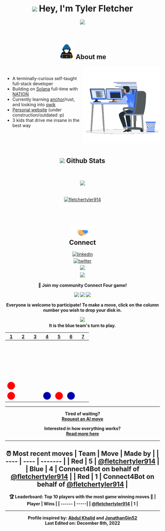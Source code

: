 <h1 align="center">
        <img src="https://media.giphy.com/media/hvRJCLFzcasrR4ia7z/giphy.gif" width="35">
        <b>Hey, I'm Tyler Fletcher</b>
      </h1>

  <p align="center">
    <a href="https://github.com/DenverCoder1/readme-typing-svg"><img src="https://readme-typing-svg.herokuapp.com?font=Time+New+Roman&color=cyan&size=25&center=true&vCenter=true&width=600&height=100&lines=Tyler+Fletcher;self-taught-full-stack;solana<3;terminally-curious;oss<3"></a>
  </p>

  <br>

<h2 align='center'> <picture><img src = "https://github.com/0xAbdulKhalid/0xAbdulKhalid/raw/main/assets/mdImages/about_me.gif" width = 50px></picture> <b>About me</b></h2>

<picture> <img align="right" src="https://github.com/0xAbdulKhalid/0xAbdulKhalid/raw/main/assets/mdImages/Right_Side.gif" width = 250px></picture>

  <br>

- A terminally-curious self-taught full-stack developer
- Building on [Solana](https://solana.com) full-time with [NATION](https://nation.io)
- Currently learning [anchor](https://www.anchor-lang.com/)/rust, and looking into [qwik](https://qwik.builder.io/)
- [Personal website](https://tylerjfletcher.xyz) (under construction/outdated :p)
- 3 kids that drive me insane in the best way

<br><br><br>

<h2 align='center'><img src="https://media.giphy.com/media/iY8CRBdQXODJSCERIr/giphy.gif" width="35"><b> Github Stats </b></h2>

  <br>

  <div align="center">

  <a href="https://github.com/fletchertyler914/">
    <br>
    <img src="https://github-readme-stats.vercel.app/api?username=fletchertyler914&include_all_commits=true&count_private=true&show_icons=true&line_height=20&title_color=7A7ADB&icon_color=2234AE&text_color=D3D3D3&bg_color=0,000000,130F40" width="565"/>
    <br><br><br>
    <img src="https://github-readme-stats.vercel.app/api/top-langs?username=fletchertyler914&show_icons=true&locale=en&layout=compact&line_height=20&title_color=7A7ADB&icon_color=2234AE&text_color=D3D3D3&bg_color=0,000000,130F40" width="400"  alt="fletchertyler914"/>

  </a>

<br><br>

<h2 align='center'> <img src="https://github.com/0xAbdulKhalid/0xAbdulKhalid/raw/main/assets/mdImages/handshake.gif" width ="80"><br><b>Connect</b></h2>

  <a href="https://www.linkedin.com/in/tyler-fletcher/" target="_blank">
  <img src="https://img.shields.io/badge/linkedin:  tyler--fletcher-%2300acee.svg?color=405DE6&style=for-the-badge&logo=linkedin&logoColor=white" alt=linkedin style="margin-bottom: 5px;"/>
  </a>

  <br>

  <a href="https://twitter.com/firecrab_" target="_blank">
  <img src="https://img.shields.io/badge/twitter:  firecrab__-%2300acee.svg?color=1DA1F2&style=for-the-badge&logo=twitter&logoColor=white" alt=twitter style="margin-bottom: 5px;"/>
  </a>
  </li>

  <br>

  <a href="mailto:hello@tylerjfletcher.xyz" target="_blank">
  <img src="https://img.shields.io/badge/proton:  tylerjfletcher.xyz-6D4AFF.svg?style=for-the-badge&logo=protonmail&logoColor=white" t=mail style="margin-bottom: 5px;" />
  </a>

<br>

<img src="https://user-images.githubusercontent.com/73097560/115834477-dbab4500-a447-11eb-908a-139a6edaec5c.gif">

<br>

<b> :game_die: Join my community Connect Four game! <b>

![](https://img.shields.io/badge/Moves%20played-2-blue)
![](https://img.shields.io/badge/Completed%20games-0-brightgreen)
![](https://img.shields.io/badge/Total%20players-1-orange)

Everyone is welcome to participate! To make a move, click on the **column number** you wish to drop your disk in.
<br>

<img src="https://user-images.githubusercontent.com/73097560/115834477-dbab4500-a447-11eb-908a-139a6edaec5c.gif">

<br>
It is the <b>blue<b> team's turn to play.<br>

|[1](https://github.com/fletchertyler914/fletchertyler914/issues/new?title=connect4%7Cdrop%7Cblue%7C1&body=Just+push+%27Submit+new+issue%27+without+editing+the+title.+The+README+will+be+updated+after+approximately+30+seconds.)|[2](https://github.com/fletchertyler914/fletchertyler914/issues/new?title=connect4%7Cdrop%7Cblue%7C2&body=Just+push+%27Submit+new+issue%27+without+editing+the+title.+The+README+will+be+updated+after+approximately+30+seconds.)|[3](https://github.com/fletchertyler914/fletchertyler914/issues/new?title=connect4%7Cdrop%7Cblue%7C3&body=Just+push+%27Submit+new+issue%27+without+editing+the+title.+The+README+will+be+updated+after+approximately+30+seconds.)|[4](https://github.com/fletchertyler914/fletchertyler914/issues/new?title=connect4%7Cdrop%7Cblue%7C4&body=Just+push+%27Submit+new+issue%27+without+editing+the+title.+The+README+will+be+updated+after+approximately+30+seconds.)|[5](https://github.com/fletchertyler914/fletchertyler914/issues/new?title=connect4%7Cdrop%7Cblue%7C5&body=Just+push+%27Submit+new+issue%27+without+editing+the+title.+The+README+will+be+updated+after+approximately+30+seconds.)|[6](https://github.com/fletchertyler914/fletchertyler914/issues/new?title=connect4%7Cdrop%7Cblue%7C6&body=Just+push+%27Submit+new+issue%27+without+editing+the+title.+The+README+will+be+updated+after+approximately+30+seconds.)|[7](https://github.com/fletchertyler914/fletchertyler914/issues/new?title=connect4%7Cdrop%7Cblue%7C7&body=Just+push+%27Submit+new+issue%27+without+editing+the+title.+The+README+will+be+updated+after+approximately+30+seconds.)|
| - | - | - | - | - | - | - |
|![](https://raw.githubusercontent.com/fletchertyler914/fletchertyler914/main/images/blank.png)|![](https://raw.githubusercontent.com/fletchertyler914/fletchertyler914/main/images/blank.png)|![](https://raw.githubusercontent.com/fletchertyler914/fletchertyler914/main/images/blank.png)|![](https://raw.githubusercontent.com/fletchertyler914/fletchertyler914/main/images/blank.png)|![](https://raw.githubusercontent.com/fletchertyler914/fletchertyler914/main/images/blank.png)|![](https://raw.githubusercontent.com/fletchertyler914/fletchertyler914/main/images/blank.png)|![](https://raw.githubusercontent.com/fletchertyler914/fletchertyler914/main/images/blank.png)|
|![](https://raw.githubusercontent.com/fletchertyler914/fletchertyler914/main/images/blank.png)|![](https://raw.githubusercontent.com/fletchertyler914/fletchertyler914/main/images/blank.png)|![](https://raw.githubusercontent.com/fletchertyler914/fletchertyler914/main/images/blank.png)|![](https://raw.githubusercontent.com/fletchertyler914/fletchertyler914/main/images/blank.png)|![](https://raw.githubusercontent.com/fletchertyler914/fletchertyler914/main/images/blank.png)|![](https://raw.githubusercontent.com/fletchertyler914/fletchertyler914/main/images/blank.png)|![](https://raw.githubusercontent.com/fletchertyler914/fletchertyler914/main/images/blank.png)|
|![](https://raw.githubusercontent.com/fletchertyler914/fletchertyler914/main/images/blank.png)|![](https://raw.githubusercontent.com/fletchertyler914/fletchertyler914/main/images/blank.png)|![](https://raw.githubusercontent.com/fletchertyler914/fletchertyler914/main/images/blank.png)|![](https://raw.githubusercontent.com/fletchertyler914/fletchertyler914/main/images/blank.png)|![](https://raw.githubusercontent.com/fletchertyler914/fletchertyler914/main/images/blank.png)|![](https://raw.githubusercontent.com/fletchertyler914/fletchertyler914/main/images/blank.png)|![](https://raw.githubusercontent.com/fletchertyler914/fletchertyler914/main/images/blank.png)|
|![](https://raw.githubusercontent.com/fletchertyler914/fletchertyler914/main/images/blank.png)|![](https://raw.githubusercontent.com/fletchertyler914/fletchertyler914/main/images/blank.png)|![](https://raw.githubusercontent.com/fletchertyler914/fletchertyler914/main/images/blank.png)|![](https://raw.githubusercontent.com/fletchertyler914/fletchertyler914/main/images/blank.png)|![](https://raw.githubusercontent.com/fletchertyler914/fletchertyler914/main/images/blank.png)|![](https://raw.githubusercontent.com/fletchertyler914/fletchertyler914/main/images/blank.png)|![](https://raw.githubusercontent.com/fletchertyler914/fletchertyler914/main/images/blank.png)|
|![](https://raw.githubusercontent.com/fletchertyler914/fletchertyler914/main/images/red.png)|![](https://raw.githubusercontent.com/fletchertyler914/fletchertyler914/main/images/blank.png)|![](https://raw.githubusercontent.com/fletchertyler914/fletchertyler914/main/images/blank.png)|![](https://raw.githubusercontent.com/fletchertyler914/fletchertyler914/main/images/blank.png)|![](https://raw.githubusercontent.com/fletchertyler914/fletchertyler914/main/images/blank.png)|![](https://raw.githubusercontent.com/fletchertyler914/fletchertyler914/main/images/blank.png)|![](https://raw.githubusercontent.com/fletchertyler914/fletchertyler914/main/images/blank.png)|
|![](https://raw.githubusercontent.com/fletchertyler914/fletchertyler914/main/images/red.png)|![](https://raw.githubusercontent.com/fletchertyler914/fletchertyler914/main/images/blank.png)|![](https://raw.githubusercontent.com/fletchertyler914/fletchertyler914/main/images/blank.png)|![](https://raw.githubusercontent.com/fletchertyler914/fletchertyler914/main/images/blue.png)|![](https://raw.githubusercontent.com/fletchertyler914/fletchertyler914/main/images/red.png)|![](https://raw.githubusercontent.com/fletchertyler914/fletchertyler914/main/images/blue.png)|![](https://raw.githubusercontent.com/fletchertyler914/fletchertyler914/main/images/blank.png)|

---

Tired of waiting?<br>
[Request an AI move](https://github.com/fletchertyler914/fletchertyler914/issues/new?title=connect4%7Cdrop%7Cblue%7Cai&body=Just+push+%27Submit+new+issue%27+without+editing+the+title.+The+README+will+be+updated+after+approximately+30+seconds.)

Interested in how everything works? <br>
[Read more here](https://github.com/fletchertyler914/fletchertyler914/tree/main/connect4)

---

**:alarm_clock: Most recent moves**
| Team | Move | Made by |
| ---- | ---- | ------- |
| Red | 5 | [@fletchertyler914](https://github.com/fletchertyler914) |
| Blue | 4 | Connect4Bot on behalf of [@fletchertyler914](https://github.com/fletchertyler914) |
| Red | 1 | Connect4Bot on behalf of [@fletchertyler914](https://github.com/fletchertyler914) |
---

**:trophy: Leaderboard: Top 10 players with the most game winning moves :1st_place_medal:**
| Player | Wins |
| ------ | -----|
| [@fletchertyler914](https://github.com/fletchertyler914) | 1 |

---

Profile inspired by: [Abdul Khalid](https://github.com/0xabdulkhalid) and [JonathanGin52](https://github.com/JonathanGin52)<br>
Last Edited on: December 8th, 2022
